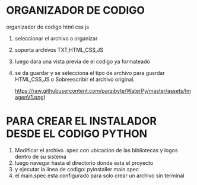 # ORGANIZADOR DE CODIGO
 organizador de codigo html css js

1. seleccionar el archivo a organizar
2. soporta archivos TXT,HTML,CSS,JS
3. luego dara una vista previa de el codigo ya formateado
4. se da guardar y se selecciona el tipo de archivo para gusrdar HTML,CSS,JS o Sobreescribir el archivo original.

   <span>https://raw.githubusercontent.com/parzibyte/WaterPy/master/assets/ImagenV1.png</span><span>)</span>




# PARA CREAR EL INSTALADOR DESDE EL CODIGO PYTHON

1. Modificar el archivo .spec con ubicacion de las bibliotecas y logos dentro de su sistema
2. luego navegar hasta el directorio donde esta el proyecto
3. y ejecutar la linea de codigo:  pyinstaller main.spec
4. el main.spec esta configurado para solo crear un archivo sin terminal 

